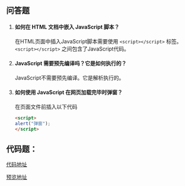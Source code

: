 ## 问答题

1. #### 如何在 HTML 文档中嵌入 JavaScript 脚本？

   在HTML页面中插入JavaScript脚本需要使用 `<script></script>` 标签。 `<script></script>` 之间包含了JavaScript代码。

2. #### JavaScript 需要预先编译吗？它是如何执行的？

   JavaScript不需要预先编译。它是解析执行的。

3. #### 如何使用 JavaScript 在网页加载完毕时弹窗？

   在页面文件</body>前插入以下代码

   ```html
   <script>
   alert("弹窗");
   </script>
   ```

   

## 代码题：

[代码地址](https://github.com/SWerllen/mfs-homework/blob/master/%E5%9F%BA%E7%A1%8022%20javascript%E7%AE%80%E4%BB%8B/index.html)

[预览地址](https://swerllen.github.io/mfs-homework/%E5%9F%BA%E7%A1%8022%20javascript%E7%AE%80%E4%BB%8B/index.html) 

